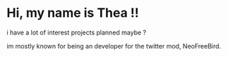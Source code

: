 # Hi, my name is Thea !!

i have a lot of interest projects planned maybe ?

im mostly known for being an developer for the twitter mod, NeoFreeBird.
